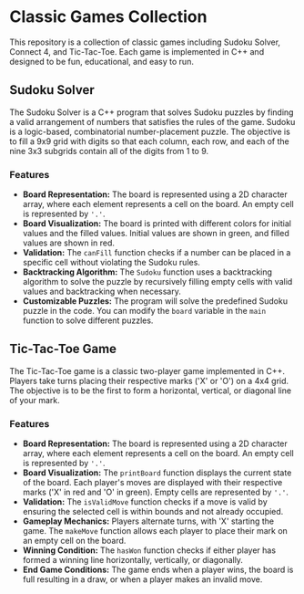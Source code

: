 # Classic Games Collection

This repository is a collection of classic games including Sudoku Solver, Connect 4, and Tic-Tac-Toe. Each game is implemented in C++ and designed to be fun, educational, and easy to run.

## Sudoku Solver

The Sudoku Solver is a C++ program that solves Sudoku puzzles by finding a valid arrangement of numbers that satisfies the rules of the game. Sudoku is a logic-based, combinatorial number-placement puzzle. The objective is to fill a 9x9 grid with digits so that each column, each row, and each of the nine 3x3 subgrids contain all of the digits from 1 to 9.

### Features

- **Board Representation:** The board is represented using a 2D character array, where each element represents a cell on the board. An empty cell is represented by `'.'`.
- **Board Visualization:** The board is printed with different colors for initial values and the filled values. Initial values are shown in green, and filled values are shown in red.
- **Validation:** The `canFill` function checks if a number can be placed in a specific cell without violating the Sudoku rules.
- **Backtracking Algorithm:** The `Sudoku` function uses a backtracking algorithm to solve the puzzle by recursively filling empty cells with valid values and backtracking when necessary.
- **Customizable Puzzles:** The program will solve the predefined Sudoku puzzle in the code. You can modify the `board` variable in the `main` function to solve different puzzles.


## Tic-Tac-Toe Game

The Tic-Tac-Toe game is a classic two-player game implemented in C++. Players take turns placing their respective marks ('X' or 'O') on a 4x4 grid. The objective is to be the first to form a horizontal, vertical, or diagonal line of your mark.

### Features

- **Board Representation:** The board is represented using a 2D character array, where each element represents a cell on the board. An empty cell is represented by `'.'`.
- **Board Visualization:** The `printBoard` function displays the current state of the board. Each player's moves are displayed with their respective marks ('X' in red and 'O' in green). Empty cells are represented by `'.'`.
- **Validation:** The `isValidMove` function checks if a move is valid by ensuring the selected cell is within bounds and not already occupied.
- **Gameplay Mechanics:** Players alternate turns, with 'X' starting the game. The `makeMove` function allows each player to place their mark on an empty cell on the board.
- **Winning Condition:** The `hasWon` function checks if either player has formed a winning line horizontally, vertically, or diagonally.
- **End Game Conditions:** The game ends when a player wins, the board is full resulting in a draw, or when a player makes an invalid move.
